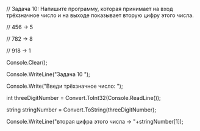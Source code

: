 // Задача 10: Напишите программу, которая принимает на вход трёхзначное число и на выходе показывает вторую цифру этого числа.

// 456 -> 5

// 782 -> 8

// 918 -> 1

Console.Clear();

Console.WriteLine("Задача 10 ");

Console.Write("Введи трёхзначное число: ");

int threeDigitNumber = Convert.ToInt32(Console.ReadLine());

string stringNumber = Convert.ToString(threeDigitNumber);

Console.WriteLine("вторая цифра этого числа -> "+stringNumber[1]);
